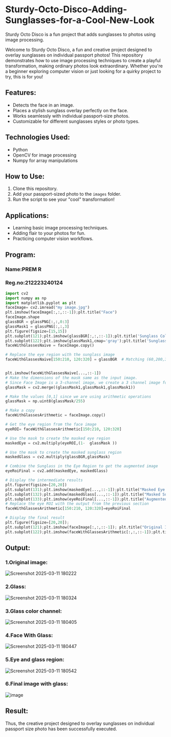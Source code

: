 # Sturdy-Octo-Disco-Adding-Sunglasses-for-a-Cool-New-Look

Sturdy Octo Disco is a fun project that adds sunglasses to photos using image processing.

Welcome to Sturdy Octo Disco, a fun and creative project designed to overlay sunglasses on individual passport photos! This repository demonstrates how to use image processing techniques to create a playful transformation, making ordinary photos look extraordinary. Whether you're a beginner exploring computer vision or just looking for a quirky project to try, this is for you!

## Features:
- Detects the face in an image.
- Places a stylish sunglass overlay perfectly on the face.
- Works seamlessly with individual passport-size photos.
- Customizable for different sunglasses styles or photo types.

## Technologies Used:
- Python
- OpenCV for image processing
- Numpy for array manipulations

## How to Use:
1. Clone this repository.
2. Add your passport-sized photo to the `images` folder.
3. Run the script to see your "cool" transformation!

## Applications:
- Learning basic image processing techniques.
- Adding flair to your photos for fun.
- Practicing computer vision workflows.

## Program:
### Name:PREM R
### Reg.no:212223240124

```python
import cv2
import numpy as np
import matplotlib.pyplot as plt
faceImage= cv2.imread("my image.jpg")
plt.imshow(faceImage[:,:,::-1]);plt.title("Face")
faceImage.shape
glassBGR = glassPNG[:,:,0:3]
glassMask1 = glassPNG[:,:,3]
plt.figure(figsize=[15,15])
plt.subplot(121);plt.imshow(glassBGR[:,:,::-1]);plt.title('Sunglass Color channels');
plt.subplot(122);plt.imshow(glassMask1,cmap='gray');plt.title('Sunglass Alpha channel');
faceWithGlassesNaive = faceImage.copy()

# Replace the eye region with the sunglass image
faceWithGlassesNaive[150:210, 120:320] = glassBGR  # Matching (60,200,3)


plt.imshow(faceWithGlassesNaive[...,::-1])
# Make the dimensions of the mask same as the input image.
# Since Face Image is a 3-channel image, we create a 3 channel image for the mask
glassMask = cv2.merge((glassMask1,glassMask1,glassMask1))

# Make the values [0,1] since we are using arithmetic operations
glassMask = np.uint8(glassMask/255)

# Make a copy
faceWithGlassesArithmetic = faceImage.copy()

# Get the eye region from the face image
eyeROI= faceWithGlassesArithmetic[150:210, 120:320]

# Use the mask to create the masked eye region
maskedEye = cv2.multiply(eyeROI,(1-  glassMask ))

# Use the mask to create the masked sunglass region
maskedGlass = cv2.multiply(glassBGR,glassMask)

# Combine the Sunglass in the Eye Region to get the augmented image
eyeRoiFinal = cv2.add(maskedEye, maskedGlass)

# Display the intermediate results
plt.figure(figsize=[20,20])
plt.subplot(131);plt.imshow(maskedEye[...,::-1]);plt.title("Masked Eye Region")
plt.subplot(132);plt.imshow(maskedGlass[...,::-1]);plt.title("Masked Sunglass Region")
plt.subplot(133);plt.imshow(eyeRoiFinal[...,::-1]);plt.title("Augmented Eye and Sunglass")
# Replace the eye ROI with the output from the previous section
faceWithGlassesArithmetic[150:210, 120:320]=eyeRoiFinal

# Display the final result
plt.figure(figsize=[20,20]);
plt.subplot(121);plt.imshow(faceImage[:,:,::-1]); plt.title("Original Image");
plt.subplot(122);plt.imshow(faceWithGlassesArithmetic[:,:,::-1]);plt.title("With Sunglasses");

```
## Output:
### 1.Original image:
![Screenshot 2025-03-11 180222](https://github.com/user-attachments/assets/0940dac3-6ed6-49ba-9ed2-23fea8450af8)


### 2.Glass:
![Screenshot 2025-03-11 180324](https://github.com/user-attachments/assets/5398b7ad-3dc4-4d0c-b4b7-62e5d48c73ee)


### 3.Glass color channel:
![Screenshot 2025-03-11 180405](https://github.com/user-attachments/assets/444504e9-c1d0-4bfa-bbb1-1519bcfe3a5d)


### 4.Face With Glass:
![Screenshot 2025-03-11 180447](https://github.com/user-attachments/assets/d192e6b3-ab6d-4e32-bb03-b905110bf094)


### 5.Eye and glass region:
![Screenshot 2025-03-11 180542](https://github.com/user-attachments/assets/95037664-e450-42c3-843d-d3127c2d08f3)


### 6.Final image with glass:
![image](https://github.com/user-attachments/assets/3f557dde-5fdd-4e1c-b41a-076b94a8b479)


## Result:
Thus, the creative project designed to overlay sunglasses on individual passport size photo has been successfully executed.
